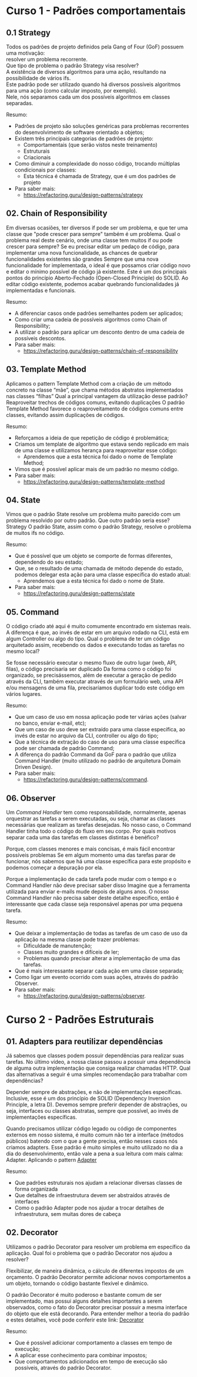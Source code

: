 # Curso 1 - Padrões comportamentais 

## 0.1 Strategy

Todos os padrões de projeto definidos pela Gang of Four (GoF) possuem uma motivação:   
resolver um problema recorrente.  
Que tipo de problema o padrão Strategy visa resolver?  
A existência de diversos algoritmos para uma ação, resultando na possibilidade de vários ifs.  
Este padrão pode ser utilizado quando há diversos possíveis algoritmos para uma ação (como calcular imposto, por exemplo).   
Nele, nós separamos cada um dos possíveis algoritmos em classes separadas.  

Resumo:  

- Padrões de projeto são soluções genéricas para problemas recorrentes do desenvolvimento de software orientado a objetos;
- Existem três principais categorias de padrões de projeto:
  - Comportamentais (que serão vistos neste treinamento)
  - Estruturais
  - Criacionais
- Como diminuir a complexidade do nosso código, trocando múltiplas condicionais por classes:
  - Esta técnica é chamada de Strategy, que é um dos padrões de projeto
- Para saber mais:
  - https://refactoring.guru/design-patterns/strategy 
  

## 02. Chain of Responsibility
Em diversas ocasiões, ter diversos if pode ser um problema, e que ter uma classe que "pode crescer para sempre" também é um problema.
Qual o problema real deste cenário, onde uma classe tem muitos if ou pode crescer para sempre?
Se eu precisar editar um pedaço de código, para implementar uma nova funcionalidade, as chances de quebrar funcionalidades existentes são grandes
Sempre que uma nova funcionalidade for implementada, o ideal é que possamos criar código novo e editar o mínimo possível de código já existente. 
Este é um dos principais pontos do princípio Aberto-Fechado (Open-Closed Principle) do SOLID. 
Ao editar código existente, podemos acabar quebrando funcionalidades já implementadas e funcionais.

Resumo:
- A diferenciar casos onde padrões semelhantes podem ser aplicados;
- Como criar uma cadeia de possíveis algoritmos como Chain of Responsibility;
- A utilizar o padrão para aplicar um desconto dentro de uma cadeia de possíveis descontos.
- Para saber mais:
  - https://refactoring.guru/design-patterns/chain-of-responsibility 
  

## 03. Template Method
Aplicamos o pattern Template Method com a criação de um método concreto na classe “mãe”, que chama métodos abstratos implementados nas classes “filhas”
Qual a principal vantagem da utilização desse padrão?
Reaproveitar trechos de códigos comuns, evitando duplicações
O padrão Template Method favorece o reaproveitamento de códigos comuns entre classes, evitando assim duplicações de códigos.

Resumo:
- Reforçamos a ideia de que repetição de código é problemática;
- Criamos um template de algoritmo que estava sendo replicado em mais de uma classe e utilizamos herança para reaproveitar esse código:
  - Aprendemos que a esta técnica foi dado o nome de Template Method;
- Vimos que é possível aplicar mais de um padrão no mesmo código.
- Para saber mais:
  - https://refactoring.guru/design-patterns/template-method
  

## 04. State

Vimos que o padrão State resolve um problema muito parecido com um problema resolvido por outro padrão.
Que outro padrão seria esse?
Strategy
O padrão State, assim como o padrão Strategy, resolve o problema de muitos ifs no código.

Resumo:
- Que é possível que um objeto se comporte de formas diferentes, dependendo do seu estado;
- Que, se o resultado de uma chamada de método depende do estado, podemos delegar esta ação para uma classe específica do estado atual:
  - Aprendemos que a esta técnica foi dado o nome de State.
- Para saber mais:
  - https://refactoring.guru/design-patterns/state

  
## 05. Command

O código criado até aqui é muito comumente encontrado em sistemas reais. 
A diferença é que, ao invés de estar em um arquivo rodado na CLI, está em algum Controller ou algo do tipo.
Qual o problema de ter um código arquitetado assim, recebendo os dados e executando todas as tarefas no mesmo local?

Se fosse necessário executar o mesmo fluxo de outro lugar (web, API, filas), o código precisaria ser duplicado
Da forma como o código foi organizado, se precisássemos, além de executar a geração de pedido através da CLI, também executar através de um formulário web, uma API e/ou mensagens de uma fila, precisaríamos duplicar todo este código em vários lugares.

Resumo:
- Que um caso de uso em nossa aplicação pode ter várias ações (salvar no banco, enviar e-mail, etc);
- Que um caso de uso deve ser extraído para uma classe específica, ao invés de estar no arquivo da CLI, controller ou algo do tipo;
- Que a técnica de extração do caso de uso para uma classe específica pode ser chamada de padrão Command;
- A diferença do padrão Command da GoF para o padrão que utiliza Command Handler (muito utilizado no padrão de arquitetura Domain Driven Design).
- Para saber mais: 
  - https://refactoring.guru/design-patterns/command.
  

## 06. Observer

Um *Command Handler* tem como responsabilidade, normalmente, apenas orquestrar as tarefas a serem executadas, ou seja, chamar as classes necessárias que realizam as tarefas desejadas. 
No nosso caso, o Command Handler tinha todo o código do fluxo em seu corpo.
Por quais motivos separar cada uma das tarefas em classes distintas é benéfico?

Porque, com classes menores e mais concisas, é mais fácil encontrar possíveis problemas
Se em algum momento uma das tarefas parar de funcionar, nós sabemos que há uma classe específica para este propósito e podemos começar a depuração por ela.

Porque a implementação de cada tarefa pode mudar com o tempo e o Command Handler não deve precisar saber disso
Imagine que a ferramenta utilizada para enviar e-mails mude depois de alguns anos. 
O nosso Command Handler não precisa saber deste detalhe específico, então é interessante que cada classe seja responsável apenas por uma pequena tarefa.

Resumo:
- Que deixar a implementação de todas as tarefas de um caso de uso da aplicação na mesma classe pode trazer problemas:
  - Dificuldade de manutenção;
  - Classes muito grandes e difíceis de ler;
  - Problemas quando precisar alterar a implementação de uma das tarefas.
- Que é mais interessante separar cada ação em uma classe separada;
- Como ligar um evento ocorrido com suas ações, através do padrão Observer.
- Para saber mais:
  - https://refactoring.guru/design-patterns/observer.
  

# Curso 2 - Padrões Estruturais 

## 01. Adapters para reutilizar dependências
Já sabemos que classes podem possuir dependências para realizar suas tarefas. 
No último vídeo, a nossa classe passou a possuir uma dependência de alguma outra implementação que consiga realizar chamadas HTTP.
Qual das alternativas a seguir é uma simples recomendação para trabalhar com dependências?

Depender sempre de abstrações, e não de implementações específicas.
Inclusive, esse é um dos princípio de SOLID (Dependency Inversion Principle, a letra D). 
Devemos sempre preferir depender de abstrações, ou seja, interfaces ou classes abstratas, sempre que possível, ao invés de implementações específicas.

Quando precisamos utilizar código legado ou código de componentes externos em nosso sistema, é muito comum não ter a interface (métodos públicos) batendo com o que a gente precisa, então nesses casos nós criamos adapters.
Esse padrão é muito simples e muito utilizado no dia a dia do desenvolvimento, então vale a pena a sua leitura com mais calma: Adapter.
Aplicando o pattern [Adapter](https://refactoring.guru/design-patterns/adapter)

Resumo:
- Que padrões estruturais nos ajudam a relacionar diversas classes de forma organizada
- Que detalhes de infraestrutura devem ser abstraídos através de interfaces
- Como o padrão Adapter pode nos ajudar a trocar detalhes de infraestrutura, sem muitas dores de cabeça


## 02. Decorator

Utilizamos o padrão Decorator para resolver um problema em específico da aplicação.
Qual foi o problema que o padrão Decorator nos ajudou a resolver?

Flexibilizar, de maneira dinâmica, o cálculo de diferentes impostos de um orçamento.
O padrão Decorator permite adicionar novos comportamentos a um objeto, tornando o código bastante flexível e dinâmico.

O padrão Decorator é muito poderoso e bastante comum de ser implementado, mas possui alguns detalhes importantes a serem observados, como o fato do Decorator precisar possuir a mesma interface do objeto que ele está decorando.
Para entender melhor a teoria do padrão e estes detalhes, você pode conferir este link: [Decorator](https://refactoring.guru/design-patterns/decorator)

Resumo:
- Que é possível adicionar comportamento a classes em tempo de execução;
- A aplicar esse conhecimento para combinar impostos;
- Que comportamentos adicionados em tempo de execução são possíveis, através do padrão Decorator.